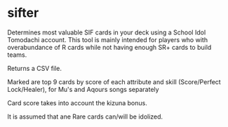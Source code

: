 # sifter
Determines most valuable SIF cards in your deck using a School Idol Tomodachi account. This tool is mainly intended for players who with overabundance of R cards while not having enough SR+ cards to build teams.

Returns a CSV file.

Marked are top 9 cards by score of each attribute and skill (Score/Perfect Lock/Healer), for Mu's and Aqours songs separately

Card score takes into account the kizuna bonus.

It is assumed that ane Rare cards can/will be idolized.

